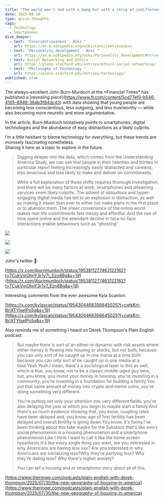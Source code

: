```yaml
---
title: "The world won't end with a bang but with a shrug of indifference "
date: 2025-08-10
type: quick-thoughts
tags:
  - Technology
  - Smartphones
dive_deeper:
  - text: "Conscientiousness - Wiki "
    url: https://en.m.wikipedia.org/wiki/Conscientiousness
  - text: "Personality development - Wiki "
    url: https://en.m.wikipedia.org/wiki/Personality_development#Personality_change
  - text: Social Networking and Ethics
    url: https://plato.stanford.edu/entries/ethics-social-networking/
  - text: "Philosophy of Technology "
    url: https://plato.stanford.edu/entries/technology/
published: true
---
```

The always-excellent John Burn-Murdoch at the \*Financial Times\* has published a \[revealing piece\](https://www.ft.com/content/5cd77ef0-b546-4105-8946-36db3f84dc43) with data showing that young people are becoming less conscientious, less outgoing, and less trustworthy — while also becoming more neurotic and more argumentative.  
  
In the article, Burn-Murdoch tentatively points to smartphones, digital technologies and the abundance of easy distractions as a likely culprits.  
  
I’m a little hesitant to blame technology for everything, but these trends are morosely fascinating nonetheless.  
Sharing it here as a topic to explore in the future.

> Digging deeper into the data, which comes from the Understanding America Study, we can see that people in their twenties and thirties in particular report feeling increasingly easily distracted and careless, less tenacious and less likely to make and deliver on commitments.  
>   
> While a full explanation of these shifts requires thorough investigation, and there will be many factors at work, smartphones and streaming services seem likely culprits. The advent of ubiquitous and hyper-engaging digital media has led to an explosion in distraction, as well as making it easier than ever to either not make plans in the first place or to abandon them. The sheer convenience of the online world makes real-life commitments feel messy and effortful. And the rise of time spent online and the attendant decline in face-to-face interactions enable behaviours such as “ghosting”.

![](images/Extroversion%20and%20trust%20are%20also%20in%20decline.jpg)

![](images/Is%20the%20digital%20world%20outcompeting%20real-world%20commitment.jpg)

![](images/Young%20adults%E2%80%99%20personalities%20are%20changing,%20with%20conscientiousness%20in%20freefall.jpg)

John's twitter 🧵:

[https://x.com/jburnmurdoch/status/1953811277463122162?t=7CukVmOhnY3r1y7\_Ezn8Bg&s=19](https://x.com/jburnmurdoch/status/1953811277463122162?t=7CukVmOhnY3r1y7_Ezn8Bg&s=19)

Interesting comments from the ever awesome Kyla Scanlon:

[https://x.com/kylascan/status/1954304468356645025?t=cqtkKrt-BriXTYlseIPo5g&s=19](https://x.com/kylascan/status/1954304468356645025?t=cqtkKrt-BriXTYlseIPo5g&s=19)

Also reminds me of something I heard on Derek Thompson's Plain English podcast:

> But maybe there is sort of an either-or dynamic with risk assets where either money is flowing into housing or stocks, but not both, because you can only sort of be caught up in one mania at a time.both because you can only sort of be caught up in one media at a time.Yeah.Yeah.I mean, there's a sociological layer to this as well, which is that, you know, not to be a classic middle-aged guy here, but, you know, you invest your money in housing, you're investing in a community, you're investing in a foundation for building a family.You put that same amount of money into crypto and meme coins, you're doing something very different.
> 
> You're putting not only your attention into very different fields, you're also delaying the year at which you begin to maybe start a family.And there's so much evidence showing that, you know, coupling rates have been delayed and, you know, age of first fertility has been delayed and overall fertility is going down.You know, it's funny.I've been thinking about this take maybe for the Substack that's like every social phenomenon is a housing phenomenon and a smartphone phenomenon.Like I think I want to call it like the home screen hypothesis.It's like every single thing you want, are you interested in why Americans are having less sex? Are you interested in why Americans are socializing less?Why they're partying less? Why they're dating less? Why there's higher anxiety?
> 
> You can tell a housing and or smartphone story about all of this.

[https://www.theringer.com/podcasts/plain-english-with-derek-thompson/2025/07/30/the-new-geography-of-housing-in-america](https://www.theringer.com/podcasts/plain-english-with-derek-thompson/2025/07/30/the-new-geography-of-housing-in-america)